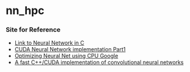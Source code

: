 # nn_hpc
### Site for Reference
- [Link to Neural Network in C](https://towardsdatascience.com/simple-neural-network-implementation-in-c-663f51447547)
- [CUDA Neural Network implementation Part1](http://luniak.io/cuda-neural-network-implementation-part-1/)
- [Optimizing Neural Net using CPU Google](https://static.googleusercontent.com/media/research.google.com/en//pubs/archive/37631.pdf)
- [A fast C++/CUDA implementation of convolutional neural networks](https://code.google.com/archive/p/cuda-convnet/)
